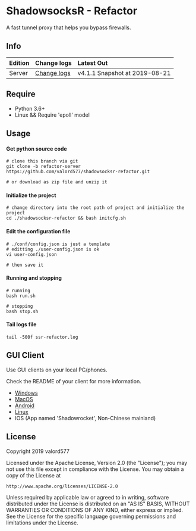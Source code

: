 ShadowsocksR - Refactor
===========

A fast tunnel proxy that helps you bypass firewalls.

Info
------

|Edition |Change logs |Latest Out |
|:----- |:------ |:------ |
|Server |[Change logs](CHANGES) |v4.1.1 Snapshot at 2019-08-21 |

Require
------

* Python 3.6+
* Linux && Require 'epoll' model

Usage
------

#### Get python source code

    # clone this branch via git
    git clone -b refactor-server https://github.com/valord577/shadowsocksr-refactor.git
    
    # or download as zip file and unzip it

#### Initialize the project

    # change directory into the root path of project and initialize the project
    cd ./shadowsocksr-refactor && bash initcfg.sh

#### Edit the configuration file

    # ./conf/config.json is just a template
    # editting ./user-config.json is ok
    vi user-config.json
    
    # then save it

#### Running and stopping

    # running
    bash run.sh
    
    # stopping
    bash stop.sh

#### Tail logs file

    tail -500f ssr-refactor.log

GUI Client
------

Use GUI clients on your local PC/phones.

Check the README of your client for more information.

* [Windows](https://github.com/shadowsocksr-backup/shadowsocksr-csharp)
* [MacOS](https://github.com/qinyuhang/ShadowsocksX-NG-R/releases)
* [Android](https://github.com/shadowsocksr-backup/shadowsocksr-android)
* [Linux](https://github.com/qingshuisiyuan/electron-ssr-backup)
* IOS (App named 'Shadowrocket', Non-Chinese mainland)

License
-------

Copyright 2019 valord577

Licensed under the Apache License, Version 2.0 (the "License"); you may
not use this file except in compliance with the License. You may obtain
a copy of the License at

    http://www.apache.org/licenses/LICENSE-2.0

Unless required by applicable law or agreed to in writing, software
distributed under the License is distributed on an "AS IS" BASIS, WITHOUT
WARRANTIES OR CONDITIONS OF ANY KIND, either express or implied. See the
License for the specific language governing permissions and limitations
under the License.
